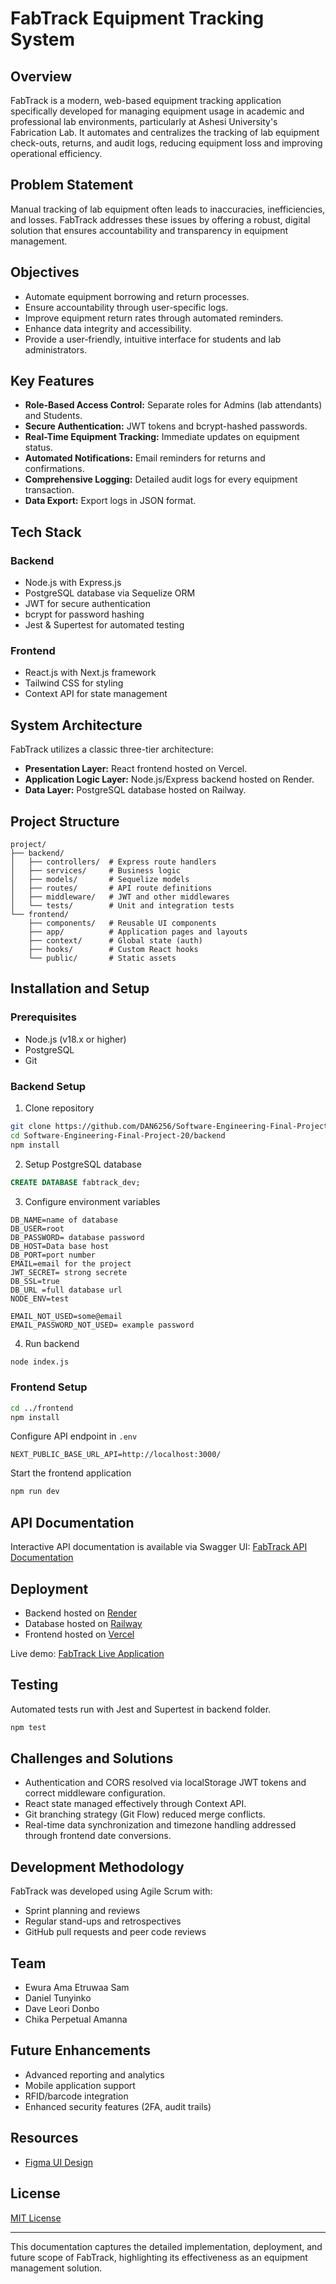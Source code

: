 # FabTrack Equipment Tracking System

## Overview

FabTrack is a modern, web-based equipment tracking application specifically developed for managing equipment usage in academic and professional lab environments, particularly at Ashesi University's Fabrication Lab. It automates and centralizes the tracking of lab equipment check-outs, returns, and audit logs, reducing equipment loss and improving operational efficiency.

## Problem Statement

Manual tracking of lab equipment often leads to inaccuracies, inefficiencies, and losses. FabTrack addresses these issues by offering a robust, digital solution that ensures accountability and transparency in equipment management.

## Objectives

* Automate equipment borrowing and return processes.
* Ensure accountability through user-specific logs.
* Improve equipment return rates through automated reminders.
* Enhance data integrity and accessibility.
* Provide a user-friendly, intuitive interface for students and lab administrators.

## Key Features

* **Role-Based Access Control:** Separate roles for Admins (lab attendants) and Students.
* **Secure Authentication:** JWT tokens and bcrypt-hashed passwords.
* **Real-Time Equipment Tracking:** Immediate updates on equipment status.
* **Automated Notifications:** Email reminders for returns and confirmations.
* **Comprehensive Logging:** Detailed audit logs for every equipment transaction.
* **Data Export:** Export logs in JSON format.

## Tech Stack

### Backend

* Node.js with Express.js
* PostgreSQL database via Sequelize ORM
* JWT for secure authentication
* bcrypt for password hashing
* Jest & Supertest for automated testing

### Frontend

* React.js with Next.js framework
* Tailwind CSS for styling
* Context API for state management

## System Architecture

FabTrack utilizes a classic three-tier architecture:

* **Presentation Layer:** React frontend hosted on Vercel.
* **Application Logic Layer:** Node.js/Express backend hosted on Render.
* **Data Layer:** PostgreSQL database hosted on Railway.

## Project Structure

```
project/
├── backend/
│   ├── controllers/  # Express route handlers
│   ├── services/     # Business logic
│   ├── models/       # Sequelize models
│   ├── routes/       # API route definitions
│   ├── middleware/   # JWT and other middlewares
│   └── tests/        # Unit and integration tests
└── frontend/
    ├── components/   # Reusable UI components
    ├── app/          # Application pages and layouts
    ├── context/      # Global state (auth)
    ├── hooks/        # Custom React hooks
    └── public/       # Static assets
```

## Installation and Setup

### Prerequisites

* Node.js (v18.x or higher)
* PostgreSQL
* Git

### Backend Setup

1. Clone repository

```bash
git clone https://github.com/DAN6256/Software-Engineering-Final-Project-20
cd Software-Engineering-Final-Project-20/backend
npm install
```

2. Setup PostgreSQL database

```sql
CREATE DATABASE fabtrack_dev;
```

3. Configure environment variables

```env
DB_NAME=name of database
DB_USER=root
DB_PASSWORD= database password
DB_HOST=Data base host
DB_PORT=port number
EMAIL=email for the project
JWT_SECRET= strong secrete
DB_SSL=true
DB_URL =full database url
NODE_ENV=test

EMAIL_NOT_USED=some@email
EMAIL_PASSWORD_NOT_USED= example password
```

4. Run backend

```bash
node index.js
```

### Frontend Setup

```bash
cd ../frontend
npm install
```

Configure API endpoint in `.env`

```env
NEXT_PUBLIC_BASE_URL_API=http://localhost:3000/
```

Start the frontend application

```bash
npm run dev
```

## API Documentation

Interactive API documentation is available via Swagger UI:
[FabTrack API Documentation](https://backendservice-9fbf.onrender.com/api-docs/)

## Deployment

* Backend hosted on [Render](https://render.com/)
* Database hosted on [Railway](https://railway.app/)
* Frontend hosted on [Vercel](https://vercel.com/)

Live demo:
[FabTrack Live Application](https://fab-track-wtcn.vercel.app/)

## Testing

Automated tests run with Jest and Supertest in backend folder.

```bash
npm test
```

## Challenges and Solutions

* Authentication and CORS resolved via localStorage JWT tokens and correct middleware configuration.
* React state managed effectively through Context API.
* Git branching strategy (Git Flow) reduced merge conflicts.
* Real-time data synchronization and timezone handling addressed through frontend date conversions.

## Development Methodology

FabTrack was developed using Agile Scrum with:

* Sprint planning and reviews
* Regular stand-ups and retrospectives
* GitHub pull requests and peer code reviews

## Team

* Ewura Ama Etruwaa Sam
* Daniel Tunyinko
* Dave Leori Donbo
* Chika Perpetual Amanna

## Future Enhancements

* Advanced reporting and analytics
* Mobile application support
* RFID/barcode integration
* Enhanced security features (2FA, audit trails)

## Resources

* [Figma UI Design](https://www.figma.com/design/3heVxmCywUbxT4U9jNxmKv/SWE_Final_Project?node-id=1-2&t=uMETlVLvj0RRqTMI-1)

## License

[MIT License](LICENSE)

---

This documentation captures the detailed implementation, deployment, and future scope of FabTrack, highlighting its effectiveness as an equipment management solution.
